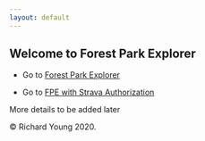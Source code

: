 ```yaml
---
layout: default
---
```


## Welcome to Forest Park Explorer

- Go to [Forest Park Explorer](test_map_leaf-TEST.html)

- Go to <a href="https://www.strava.com/oauth/authorize?client_id=31392&response_type=code&redirect_uri=https://richardjy.github.io/FPE/test_map_leaf-TEST.html&approval_prompt=auto&scope=read,activity:read,activity:write">
  FPE with Strava Authorization
</a>

More details to be added later

© Richard Young 2020.
